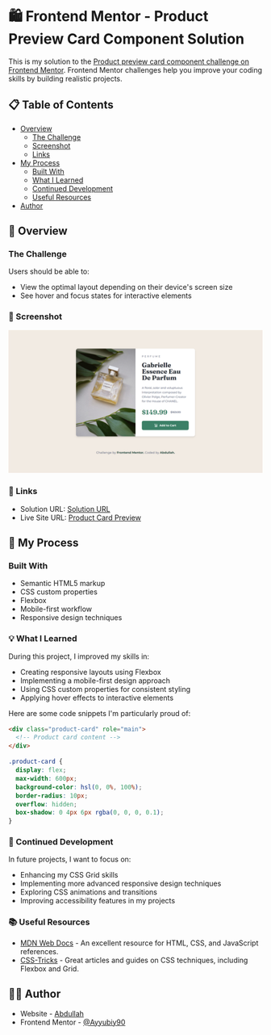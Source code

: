 # 🛍️ Frontend Mentor - Product Preview Card Component Solution

This is my solution to the [Product preview card component challenge on Frontend Mentor](https://www.frontendmentor.io/challenges/product-preview-card-component-GO7UmttRfa). Frontend Mentor challenges help you improve your coding skills by building realistic projects.

## 📋 Table of Contents

- [Overview](#overview)
  - [The Challenge](#the-challenge)
  - [Screenshot](#screenshot)
  - [Links](#links)
- [My Process](#my-process)
  - [Built With](#built-with)
  - [What I Learned](#what-i-learned)
  - [Continued Development](#continued-development)
  - [Useful Resources](#useful-resources)
- [Author](#author)

## 🔎 Overview

### The Challenge

Users should be able to:

- View the optimal layout depending on their device's screen size
- See hover and focus states for interactive elements

### 📸 Screenshot

![Screenshot](./Screenshot%20(29).png)

### 🔗 Links

- Solution URL: [Solution URL](https://www.frontendmentor.io/solutions/using-css-custom-properties-for-consistent-styling-OCDXRgPduX)
- Live Site URL: [Product Card Preview](https://product-review-card-sigma.vercel.app/)

## 🚀 My Process

### Built With

- Semantic HTML5 markup
- CSS custom properties
- Flexbox
- Mobile-first workflow
- Responsive design techniques

### 💡 What I Learned

During this project, I improved my skills in:

- Creating responsive layouts using Flexbox
- Implementing a mobile-first design approach
- Using CSS custom properties for consistent styling
- Applying hover effects to interactive elements

Here are some code snippets I'm particularly proud of:

```html
<div class="product-card" role="main">
  <!-- Product card content -->
</div>
```

```css
.product-card {
  display: flex;
  max-width: 600px;
  background-color: hsl(0, 0%, 100%);
  border-radius: 10px;
  overflow: hidden;
  box-shadow: 0 4px 6px rgba(0, 0, 0, 0.1);
}
```

### 🔧 Continued Development

In future projects, I want to focus on:

- Enhancing my CSS Grid skills
- Implementing more advanced responsive design techniques
- Exploring CSS animations and transitions
- Improving accessibility features in my projects

### 📚 Useful Resources

- [MDN Web Docs](https://developer.mozilla.org/) - An excellent resource for HTML, CSS, and JavaScript references.
- [CSS-Tricks](https://css-tricks.com/) - Great articles and guides on CSS techniques, including Flexbox and Grid.

## 👨‍💻 Author

- Website - [Abdullah](https://social-links-profile-rose-mu.vercel.app/)
- Frontend Mentor - [@Ayyubiy90](https://www.frontendmentor.io/profile/Ayyubiy90)